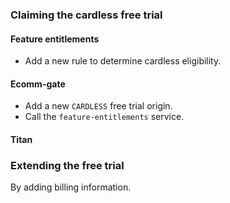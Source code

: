 ### Claiming the cardless free trial
#### Feature entitlements
- Add a new rule to determine cardless eligibility.
#### Ecomm-gate
- Add a new `CARDLESS` free trial origin.
- Call the `feature-entitlements` service.
#### Titan
### Extending the free trial
By adding billing information.
